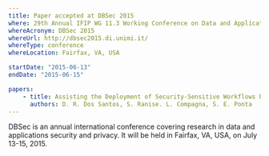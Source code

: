 ```yaml
---
title: Paper accepted at DBSec 2015
where: 29th Annual IFIP WG 11.3 Working Conference on Data and Applications Security and Privacy
whereAcronym: DBSec 2015
whereUrl: http://dbsec2015.di.unimi.it/
whereType: conference
whereLocation: Fairfax, VA, USA

startDate: "2015-06-13"
endDate: "2015-06-15"

papers:
    - title: Assisting the Deployment of Security-Sensitive Workflows by Finding Execution Scenarios
      authors: D. R. Dos Santos, S. Ranise. L. Compagna, S. E. Ponta
---
```


DBSec is an annual international conference covering research in data and applications security and privacy. It will be held in Fairfax, VA, USA, on July 13-15, 2015.